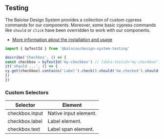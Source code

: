 ## Testing
 
The Baloise Design System provides a collection of custom cypress commands for our components. Moreover, some basic cypress commands like `should` or `click` have been overridden to work with our components.
 
- [More information about the installation and usage](?path=/docs/development-testing--page)
 
<!-- START: human documentation -->
 
```typescript
import { byTestId } from '@baloise/design-system-testing'

describe('Checkbox', () => {
const checkbox = byTestId('my-checkbox') // [data-testid="my-checkbox"]
it('should ...', () => {
cy.get(checkbox).contains('Label').check().should('be.checked').should('not.be.disabled')
})
})
```
 
<!-- END: human documentation -->
 
 
### Custom Selectors

| Selector       | Element               |
| -------------- | --------------------- |
| checkbox.input | Native input element. |
| checkbox.label | Label element.        |
| checkbox.text  | Label span element.   |

